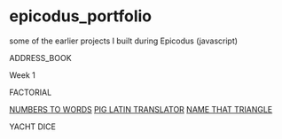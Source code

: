 epicodus_portfolio
==================

some of the earlier projects I built during Epicodus (javascript)


<p>ADDRESS_BOOK</p>

<p>Week 1</p>
<p>FACTORIAL</p>
<a href="http://thenextepicode.3owl.com/NUMBERS_TO_WORDS/index.html">NUMBERS TO WORDS</a>
<a href="http://thenextepicode.3owl.com/PIG_LATIN/index.html">PIG LATIN TRANSLATOR</a>
<a href="http://thenextepicode.3owl.com/TRIANGLE/triangles.html">NAME THAT TRIANGLE</a>
<p>YACHT DICE</p>
